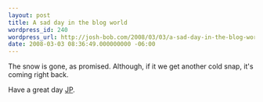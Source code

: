 ```yaml
---
layout: post
title: A sad day in the blog world
wordpress_id: 240
wordpress_url: http://josh-bob.com/2008/03/03/a-sad-day-in-the-blog-world/
date: 2008-03-03 08:36:49.000000000 -06:00
---
```

The snow is gone, as promised. Although, if it we get another cold snap, it's coming right back.

Have a great day <a href="http://www.jpbrumfield.com">JP</a>.
